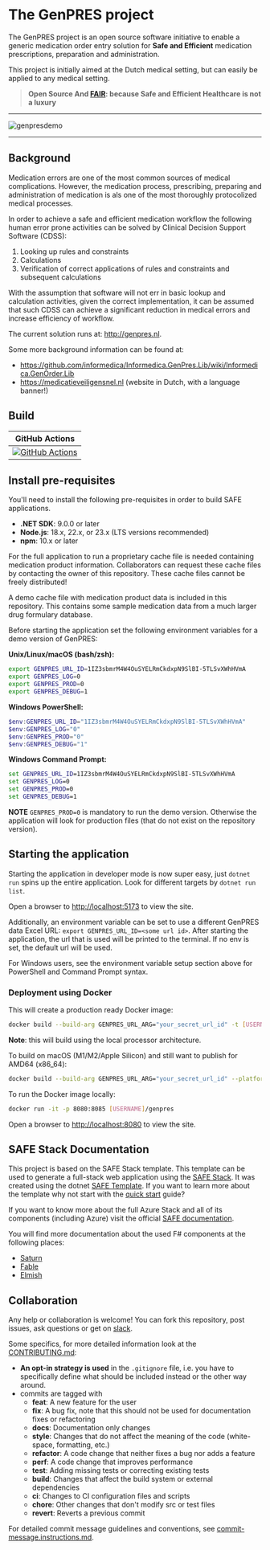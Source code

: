 # The GenPRES project

The GenPRES project is an open source software initiative to enable a generic medication order entry solution for **Safe and Efficient** medication prescriptions, preparation and administration.

This project is initially aimed at the Dutch medical setting, but can easily be applied to any medical setting.
>
> **Open Source And [FAIR](https://www.go-fair.org/fair-principles/): because Safe and Efficient Healthcare is not a luxury**
>

---

![genpresdemo](docs/pcm%20example.gif)

---

## Background

Medication errors are one of the most common sources of medical complications. However, the medication process, prescribing, preparing and administration of medication is als one of the most thoroughly protocolized medical processes.

In order to achieve a safe and efficient medication workflow the following human error prone activities can be solved by Clinical Decision Support Software (CDSS):

1. Looking up rules and constraints
2. Calculations
3. Verification of correct applications of rules and constraints and subsequent calculations

With the assumption that software will not err in basic lookup and calculation activities, given the correct implementation, it can be assumed that such CDSS can achieve a significant reduction in medical errors and increase efficiency of workflow.

The current solution runs at: <http://genpres.nl>.

Some more background information can be found at:

- <https://github.com/informedica/Informedica.GenPres.Lib/wiki/Informedica.GenOrder.Lib>
- <https://medicatieveiligensnel.nl> (website in Dutch, with a language banner!)

## Build

|                                                                        GitHub Actions                                                                        |
|:------------------------------------------------------------------------------------------------------------------------------------------------------------:|
| [![GitHub Actions](https://github.com/halcwb/GenPRES2/workflows/Build%20master/badge.svg)](https://github.com/halcwb/GenPRES2/actions?query=branch%3Amaster) |

## Install pre-requisites

You'll need to install the following pre-requisites in order to build SAFE applications.

- **.NET SDK**: 9.0.0 or later
- **Node.js**: 18.x, 22.x, or 23.x (LTS versions recommended)
- **npm**: 10.x or later

For the full application to run a proprietary cache file is needed containing medication product information. Collaborators can request these cache files by contacting the owner of this repository. These cache files cannot be freely distributed!

A demo cache file with medication product data is included in this repository. This contains some sample medication data from a much larger drug formulary database.

Before starting the application set the following environment variables for a demo version of GenPRES:

**Unix/Linux/macOS (bash/zsh):**

```bash
export GENPRES_URL_ID=1IZ3sbmrM4W4OuSYELRmCkdxpN9SlBI-5TLSvXWhHVmA
export GENPRES_LOG=0
export GENPRES_PROD=0
export GENPRES_DEBUG=1
```

**Windows PowerShell:**

```powershell
$env:GENPRES_URL_ID="1IZ3sbmrM4W4OuSYELRmCkdxpN9SlBI-5TLSvXWhHVmA"
$env:GENPRES_LOG="0"
$env:GENPRES_PROD="0"
$env:GENPRES_DEBUG="1"
```

**Windows Command Prompt:**

```cmd
set GENPRES_URL_ID=1IZ3sbmrM4W4OuSYELRmCkdxpN9SlBI-5TLSvXWhHVmA
set GENPRES_LOG=0
set GENPRES_PROD=0
set GENPRES_DEBUG=1
```

**NOTE** `GENPRES_PROD=0` is mandatory to run the demo version. Otherwise the application will look for production files (that do not exist on the repository version).

## Starting the application

Starting the application in developer mode is now super easy, just `dotnet run` spins up the entire application. Look for different targets by `dotnet run list`.

Open a browser to <http://localhost:5173> to view the site.

Additionally, an environment variable can be set to use a different GenPRES data Excel URL:
`export GENPRES_URL_ID=<some url id>`. After starting the application, the url that is used will be
printed to the terminal. If no env is set, the default url will be used.

For Windows users, see the environment variable setup section above for PowerShell and Command Prompt syntax.

### Deployment using Docker

This will create a production ready Docker image:

```bash
docker build --build-arg GENPRES_URL_ARG="your_secret_url_id" -t [USERNAME]/genpres .
```

**Note**: this will build using the local processor architecture.

To build on macOS (M1/M2/Apple Silicon) and still want to publish for AMD64 (x86_64):

```bash
docker build --build-arg GENPRES_URL_ARG="your_secret_url_id" --platform linux/amd64 -t [USERNAME]/genpres .
```

To run the Docker image locally:

```bash
docker run -it -p 8080:8085 [USERNAME]/genpres
```

Open a browser to <http://localhost:8080> to view the site.

## SAFE Stack Documentation

This project is based on the SAFE Stack template. This template can be used to generate a full-stack web application using the [SAFE Stack](https://safe-stack.github.io/). It was created using the dotnet [SAFE Template](https://safe-stack.github.io/docs/template-overview/). If you want to learn more about the template why not start with the [quick start](https://safe-stack.github.io/docs/quickstart/) guide?

If you want to know more about the full Azure Stack and all of its components (including Azure) visit the official [SAFE documentation](https://safe-stack.github.io/docs/).

You will find more documentation about the used F# components at the following places:

- [Saturn](https://saturnframework.org/)
- [Fable](https://fable.io/docs/)
- [Elmish](https://elmish.github.io/elmish/)

## Collaboration

Any help or collaboration is welcome! You can fork this repository, post issues, ask questions or get on [slack](https://genpresworkspace.slack.com).

Some specifics, for more detailed information look at the [CONTRIBUTING.md](CONTRIBUTING.md):

- **An opt-in strategy is used** in the `.gitignore` file, i.e. you have to specifically define what should be included instead or the other way around.
- commits are tagged with
  - **feat**: A new feature for the user
  - **fix**: A bug fix, note that this should not be used for documentation fixes or refactoring
  - **docs**: Documentation only changes
  - **style**: Changes that do not affect the meaning of the code (white-space, formatting, etc.)
  - **refactor**: A code change that neither fixes a bug nor adds a feature
  - **perf**: A code change that improves performance
  - **test**: Adding missing tests or correcting existing tests
  - **build**: Changes that affect the build system or external dependencies
  - **ci**: Changes to CI configuration files and scripts
  - **chore**: Other changes that don't modify src or test files
  - **revert**: Reverts a previous commit

For detailed commit message guidelines and conventions, see [commit-message.instructions.md](.github/instructions/commit-message.instructions.md).
